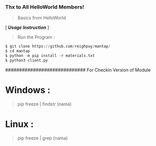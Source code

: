 ### Thx to All HelloWorld Members!
> Basics from HelloWorld

[ ***Usage Instruction*** ]

> Run the Program :
```python
$ git clone https://github.com/reighpuy/mantap/
$ cd mantap
$ python -m pip install -r materials.txt
$ python3 client.py
```

#############################
For Checkin Version of Module

# Windows :
 > pip freeze | findstr (nama)

# Linux :
 > pip freeze | grep (nama)
